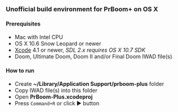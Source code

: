 ### Unofficial build environment for PrBoom+ on OS X

#### Prerequisites

* Mac with Intel CPU
* OS X 10.6 Snow Leopard or newer
* [Xcode](https://developer.apple.com/xcode/) 4.1 or newer, _SDL 2.x requires OS X 10.7 SDK_
* Doom, Ultimate Doom, Doom II and/or Final Doom IWAD file(s)

#### How to run

* Create **~/Library/Application Support/prboom-plus** folder 
* Copy IWAD file(s) into this folder
* Open **PrBoom-Plus.xcodeproj**
* Press `Command+R` or click :arrow_forward: button
